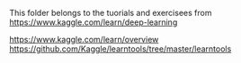 This folder belongs to the tuorials and exercisees from https://www.kaggle.com/learn/deep-learning

https://www.kaggle.com/learn/overview
https://github.com/Kaggle/learntools/tree/master/learntools
